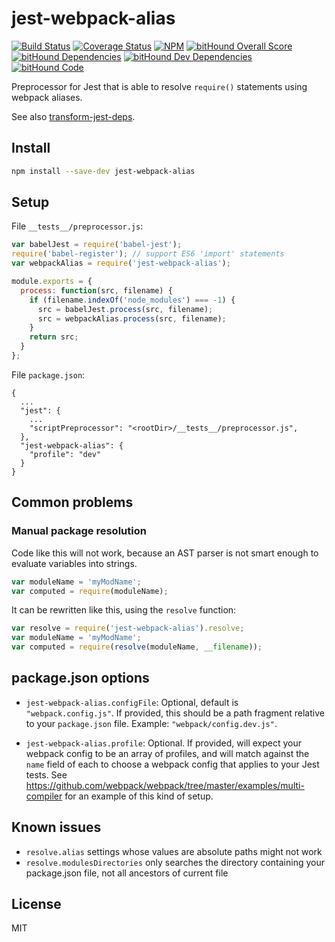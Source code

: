 # jest-webpack-alias

[![Build Status](https://travis-ci.org/nhz-io/jest-webpack-alias.svg?branch=travis-coveralls)](https://travis-ci.org/nhz-io/jest-webpack-alias)
[![Coverage Status](https://coveralls.io/repos/github/nhz-io/jest-webpack-alias/badge.svg?branch=travis-coveralls)](https://coveralls.io/github/nhz-io/jest-webpack-alias?branch=travis-coveralls)
[![NPM](https://img.shields.io/npm/v/jest-webpack-alias.svg?style=flat)](https://www.npmjs.com/package/jest-webpack-alias)
[![bitHound Overall Score](https://www.bithound.io/github/nhz-io/jest-webpack-alias/badges/score.svg)](https://www.bithound.io/github/nhz-io/jest-webpack-alias)
[![bitHound Dependencies](https://www.bithound.io/github/nhz-io/jest-webpack-alias/badges/dependencies.svg)](https://www.bithound.io/github/nhz-io/jest-webpack-alias/master/dependencies/npm)
[![bitHound Dev Dependencies](https://www.bithound.io/github/nhz-io/jest-webpack-alias/badges/devDependencies.svg)](https://www.bithound.io/github/nhz-io/jest-webpack-alias/master/dependencies/npm)
[![bitHound Code](https://www.bithound.io/github/nhz-io/jest-webpack-alias/badges/code.svg)](https://www.bithound.io/github/nhz-io/jest-webpack-alias)

Preprocessor for Jest that is able to resolve `require()` statements using webpack aliases.

See also [transform-jest-deps](https://github.com/Ticketmaster/transform-jest-deps).

## Install

```sh
npm install --save-dev jest-webpack-alias
```

## Setup

File `__tests__/preprocessor.js`:

```js
var babelJest = require('babel-jest');
require('babel-register'); // support ES6 'import' statements
var webpackAlias = require('jest-webpack-alias');

module.exports = {
  process: function(src, filename) {
    if (filename.indexOf('node_modules') === -1) {
      src = babelJest.process(src, filename);
      src = webpackAlias.process(src, filename);
    }
    return src;
  }
};
```

File `package.json`:

```
{
  ...
  "jest": {
    ...
    "scriptPreprocessor": "<rootDir>/__tests__/preprocessor.js",
  },
  "jest-webpack-alias": {
    "profile": "dev"
  }
}
```

## Common problems

### Manual package resolution

Code like this will not work, because an AST parser is not smart enough to evaluate variables into strings.

```js
var moduleName = 'myModName';
var computed = require(moduleName);
```

It can be rewritten like this, using the `resolve` function:

```js
var resolve = require('jest-webpack-alias').resolve;
var moduleName = 'myModName';
var computed = require(resolve(moduleName, __filename));
```

## package.json options

- `jest-webpack-alias.configFile`: Optional, default is `"webpack.config.js"`. If provided, this should be a path
  fragment relative to your `package.json` file.  Example: `"webpack/config.dev.js"`.

- `jest-webpack-alias.profile`: Optional. If provided, will expect your webpack config to be an array of profiles, and
  will match against the `name` field of each to choose a webpack config that applies to your Jest tests. See
  https://github.com/webpack/webpack/tree/master/examples/multi-compiler for an example of this kind of setup.

## Known issues

- `resolve.alias` settings whose values are absolute paths might not work
- `resolve.modulesDirectories` only searches the directory containing your package.json file, not all ancestors of current file

## License

MIT

